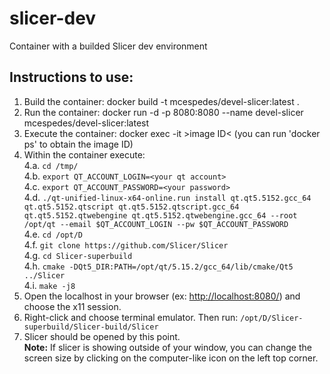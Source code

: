 # slicer-dev
Container with a builded Slicer dev environment

## Instructions to use:
1. Build the container: docker build -t mcespedes/devel-slicer:latest .
2. Run the container: docker run -d -p 8080:8080 --name devel-slicer mcespedes/devel-slicer:latest
3. Execute the container: docker exec -it $\gt$image ID$\lt$ (you can run 'docker ps' to obtain the image ID)
4. Within the container execute:   
    4.a. `cd /tmp/`   
    4.b. `export QT_ACCOUNT_LOGIN=<your qt account>`   
    4.c. `export QT_ACCOUNT_PASSWORD=<your password>`   
    4.d. `./qt-unified-linux-x64-online.run install qt.qt5.5152.gcc_64 qt.qt5.5152.qtscript qt.qt5.5152.qtscript.gcc_64 qt.qt5.5152.qtwebengine qt.qt5.5152.qtwebengine.gcc_64 --root /opt/qt --email $QT_ACCOUNT_LOGIN --pw $QT_ACCOUNT_PASSWORD`   
    4.e. `cd /opt/D`   
    4.f. `git clone https://github.com/Slicer/Slicer`   
    4.g. `cd Slicer-superbuild`   
    4.h. `cmake -DQt5_DIR:PATH=/opt/qt/5.15.2/gcc_64/lib/cmake/Qt5 ../Slicer`       
    4.i. `make -j8`   
5. Open the localhost in your browser (ex: <http://localhost:8080/>) and choose the x11 session.
6. Right-click and choose terminal emulator. Then run: `/opt/D/Slicer-superbuild/Slicer-build/Slicer`
7. Slicer should be opened by this point.    
**Note:** If slicer is showing outside of your window, you can change the screen size by clicking on the computer-like icon on the left top corner.